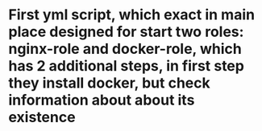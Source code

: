 # First yml script, which exact in main place designed for start two roles: nginx-role and docker-role, which has 2 additional steps, in first step they install docker, but check information about about its existence 
